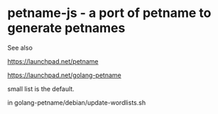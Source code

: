 # petname-js - a port of petname to generate petnames

See also

https://launchpad.net/petname

https://launchpad.net/golang-petname

small list is the default.

in golang-petname/debian/update-wordlists.sh

